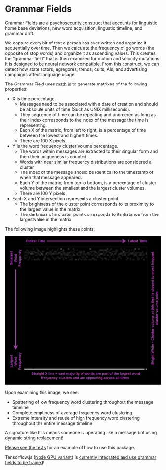 # Grammar Fields

Grammar Fields are a [psychosecurity construct](https://github.com/PsySecGroup/foundation) that accounts for linguistic home base deviations, new word acquisition, lingustic timeline, and grammar drift.

We capture every bit of text a person has ever written and organize it sequentially over time. Then we calculate the frequency of go words (the opposite of stop words) and organize it as ascending values.  This creates the “grammar field” that is then examined for motion and velocity mutations.  It is designed to be neural network compatible.  From this construct, we can detect how state actors, egregores, trends, cults, AIs, and advertising campaigns affect language usage.

The Grammar Field uses [math.js](https://mathjs.org/docs/datatypes/matrices.html) to generate matrixes of the following properties:

* X is time percentage.  
  * Messages need to be associated with a date of creation and should be absolute units of time (Such as UNIX milliseconds).
  * They sequence of time can be repeating and unordered as long as their index corresponds to the index of the message the time is representing.
  * Each X of the matrix, from left to right, is a percentage of time between the lowest and highest times.
  * There are 100 X pixels.
* Y is the word frequency cluster volume percentage.
  * The words within messages are extracted to their singular form and then their uniqueness is counted.
  * Words with near similar frequency distributions are considered a cluster
  * The index of the message should be identical to the timestamp of when that message appeared.
  * Each Y of the matrix, from top to bottom, is a percentage of cluster volume between the smallest and the largest cluster volumes.
  * There are 100 Y pixels
* Each X and Y intersection represents a cluster point
  * The brightness of the cluster point corresponds to its proximity to the largest value in the matrix.
  * The darkness of a cluster point corresponds to its distance from the largestvalue in the matrix

The following image highlights these points:

![images/example.png](images/example.png)

Upon examining this image, we see:

* Spattering of low frequency word clustering throughout the message timeline
* Complete emptiness of average frequency word clustering
* Extreme intensity and reuse of high frequency word clustering throughout the entire message timeline

A signature like this means someone is operating like a message bot using dynamic string replacement!

[Please see the tests](tests) for an example of how to use this package.

Tensorflow.js ([Node GPU variant](https://github.com/tensorflow/tfjs/blob/master/tfjs-node/README.md)) is [currently integrated and use grammar fields to be trained](tests/cnn.js)!